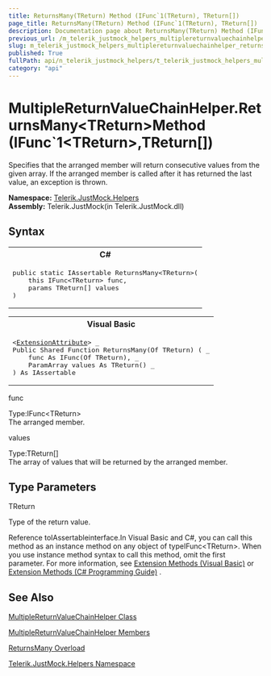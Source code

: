 ```yaml
---
title: ReturnsMany(TReturn) Method (IFunc`1(TReturn), TReturn[])
page_title: ReturnsMany(TReturn) Method (IFunc`1(TReturn), TReturn[]) | JustMock Documentation
description: Documentation page about ReturnsMany(TReturn) Method (IFunc`1(TReturn), TReturn[]).
previous_url: /m_telerik_justmock_helpers_multiplereturnvaluechainhelper_returnsmany__1_1.html
slug: m_telerik_justmock_helpers_multiplereturnvaluechainhelper_returnsmany__1_1
published: True
fullPath: api/n_telerik_justmock_helpers/t_telerik_justmock_helpers_multiplereturnvaluechainhelper/methods_t_telerik_justmock_helpers_multiplereturnvaluechainhelper/overload_telerik_justmock_helpers_multiplereturnvaluechainhelper_returnsmany/m_telerik_justmock_helpers_multiplereturnvaluechainhelper_returnsmany__1_1
category: "api"
---
```


# MultipleReturnValueChainHelper.ReturnsMany&lt;TReturn&gt;Method (IFunc`1&lt;TReturn&gt;,TReturn[])



Specifies that the arranged member will return consecutive values from the given array. If the arranged member is called after it has returned the last value, an exception is thrown.


 **Namespace:**  [Telerik.JustMock.Helpers](n_telerik_justmock_helpers) <br> **Assembly:** Telerik.JustMock(in Telerik.JustMock.dll)
## Syntax


<div id="syntaxCodeBlocks" class="code"><span codeLanguage="CSharp"><table><tr><th>C#</th></tr><tr><td><pre xml:space="preserve"><span class="keyword">public</span> <span class="keyword">static</span> <span class="nolink">IAssertable</span> <span class="identifier">ReturnsMany</span>&lt;TReturn&gt;(
	<span class="keyword">this</span> <span class="nolink">IFunc</span>&lt;TReturn&gt; <span class="parameter">func</span>,
	<span class="keyword">params</span> TReturn[] <span class="parameter">values</span>
)
</pre></td></tr></table></span><span codeLanguage="VisualBasicDeclaration"><table><tr><th>Visual Basic</th></tr><tr><td><pre xml:space="preserve">&lt;<a href="https://msdn2.microsoft.com/en-us/library/bb504090" target="_blank">ExtensionAttribute</a>&gt; _
<span class="keyword">Public</span> <span class="keyword">Shared</span> <span class="keyword">Function</span> <span class="identifier">ReturnsMany</span>(<span class="keyword">Of</span> TReturn) ( _
	<span class="parameter">func</span> <span class="keyword">As</span> <span class="nolink">IFunc</span>(<span class="keyword">Of</span> TReturn), _
	<span class="keyword">ParamArray</span> <span class="parameter">values</span> <span class="keyword">As</span> TReturn() _
) <span class="keyword">As</span> <span class="nolink">IAssertable</span></pre></td></tr></table></span></div>



func<br>


Type:IFunc&lt;TReturn&gt;<br>The arranged member.



values<br>


Type:TReturn[]<br>The array of values that will be returned by the arranged member.



## Type Parameters




TReturn<br>


Type of the return value.


Reference toIAssertableinterface.In Visual Basic and C#, you can call this method as an instance method on any object of typeIFunc&lt;TReturn&gt;. When you use instance method syntax to call this method, omit the first parameter. For more information, see [Extension Methods (Visual Basic)](bb384936) or [Extension Methods (C# Programming Guide)](bb383977) .

## See Also



 [MultipleReturnValueChainHelper Class](t_telerik_justmock_helpers_multiplereturnvaluechainhelper) 

 [MultipleReturnValueChainHelper Members](allmembers_t_telerik_justmock_helpers_multiplereturnvaluechainhelper) 

 [ReturnsMany Overload](overload_telerik_justmock_helpers_multiplereturnvaluechainhelper_returnsmany) 

 [Telerik.JustMock.Helpers Namespace](n_telerik_justmock_helpers) 



